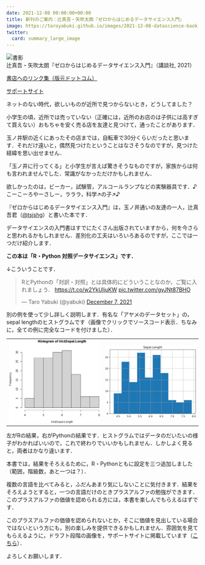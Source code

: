 ```yaml
---
date: 2021-12-08 00:00:00+00:00
title: 新刊のご案内：辻真吾・矢吹太朗『ゼロからはじめるデータサイエンス入門』
image: https://taroyabuki.github.io/images/2021-12-08-datascience-book.jpg
twitter:
  card: summary_large_image
---
```


<img src="https://www.kspub.co.jp/book/detail/images/8e2cee80a3e43a0cbbecef67a945b93613c656b0.jpg" alt="書影" style="height:150px;" /><br/>辻真吾・矢吹太朗『ゼロからはじめるデータサイエンス入門』（講談社, 2021）

[書店へのリンク集（版元ドットコム）](https://www.hanmoto.com/bd/isbn/9784065132326)

[サポートサイト](https://github.com/taroyabuki/fromzero)

ネットのない時代，欲しいものが近所で見つからないとき，どうしてました？

小学生の頃，近所では売っていない（正確には，近所のお店のは子供には高すぎて買えない）おもちゃを安く売る店を友達と見つけて，通ったことがあります．

玉ノ井駅の近くにあったその店までは，自転車で30分くらいだったと思います．それだけ遠いと，偶然見つけたということはなさそうなのですが，見つけた経緯を思い出せません．

「玉ノ井に行ってくる」と小学生が言えば驚きそうなものですが，家族からは何も言われませんでした．常識がなかっただけかもしれません．

欲しかったのは，ビーカー，試験管，アルコールランプなどの実験器具です．♪こーこーろやーさしー，ラララ，科学↗の子↗♪

『ゼロからはじめるデータサイエンス入門』は，玉ノ井通いの友達の一人，辻真吾君（[@tsjshg](https://twitter.com/tsjshg)）と書いた本です．

データサイエンスの入門書はすでにたくさん出版されていますから，何を今さらと思われるかもしれません．差別化の工夫はいろいろあるのですが，ここでは一つだけ紹介します．

**この本は「R・Python 対照データサイエンス」です．**

↓こういうことです．

<blockquote class="twitter-tweet"><p lang="ja" dir="ltr">RとPythonの「対訳・対照」とは具体的にどういうことなのか，ご覧に入れましょう． <a href="https://t.co/w2YkUljuKW">https://t.co/w2YkUljuKW</a> <a href="https://t.co/gyJNt87BHO">pic.twitter.com/gyJNt87BHO</a></p>&mdash; Taro Yabuki (@yabuki) <a href="https://twitter.com/yabuki/status/1468215895160135681?ref_src=twsrc%5Etfw">December 7, 2021</a></blockquote> <script async src="https://platform.twitter.com/widgets.js" charset="utf-8"></script>

別の例を使って少し詳しく説明します．有名な「アヤメのデータセット」の，sepal lengthのヒストグラムです（画像でクリックでソースコード表示．ちなみに，全ての例に完全なコードを付けました）．

<table>
<tr>
  <td><a href="https://github.com/taroyabuki/fromzero/blob/main/figures/fig-r/04-r-hist1.R"><img src="https://github.com/taroyabuki/fromzero/raw/main/figures/fig-r/04-r-hist1.svg" style="width:300px;" alt="" /></a></td>
  <td><a href="https://github.com/taroyabuki/fromzero/blob/main/figures/fig-p/04-p-hist1.py"><img src="https://github.com/taroyabuki/fromzero/raw/main/figures/fig-p/04-p-hist1.svg" style="width:300px;" alt="" /></a></td>
</tr>
</table>

左がRの結果，右がPythonの結果です．ヒストグラムではデータのだいたいの様子がわかればいいので，これで終わりでいいかもしれません．しかしよく見ると，両者はかなり違います．

本書では，結果をそろえるために，R・Pythonともに設定を三つ追加しました（範囲，階級数，あと一つは？）．

複数の言語を比べてみると，ふだんあまり気にしないことに気付きます．結果をそろえようとすると，一つの言語だけのときプラスアルファの勉強ができます．このプラスアルファの価値を認められる方には，本書を楽しんでもらえるはずです．

このプラスアルファの価値を認められないとか，そこに価値を見出している場合ではないという方にも，別の楽しみを提供できるかもしれません．雰囲気を見てもらえるように，ドラフト段階の画像を，サポートサイトに掲載しています（[こちら](https://github.com/taroyabuki/fromzero/tree/main/figures)）．

よろしくお願いします．
